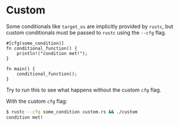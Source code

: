 # Custom

Some conditionals like `target_os` are implicitly provided by `rustc`, but
custom conditionals must be passed to `rustc` using the `--cfg` flag.

```rust,editable
#[cfg(some_condition)]
fn conditional_function() {
    println!("condition met!");
}

fn main() {
    conditional_function();
}
```

Try to run this to see what happens without the custom `cfg` flag.

With the custom `cfg` flag:

```bash
$ rustc --cfg some_condition custom.rs && ./custom
condition met!
```

